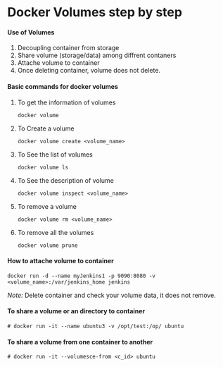 # Docker Volumes step by step 

#### Use of Volumes
1. Decoupling container from storage
2. Share volume (storage/data) among diffrent contaners
3. Attache volume to container 
4. Once deleting container, volume does not delete.

#### Basic commands for docker volumes
1. To get the information of volumes
   ~~~
   docker volume 
   ~~~
2. To Create a volume
   ~~~
   docker volume create <volume_name>
   ~~~
3. To See the list of volumes
   ~~~
   docker volume ls
   ~~~
4. To See the description of volume
   ~~~
   docker volume inspect <volume_name>
   ~~~
5. To remove a volume
   ~~~
   docker volume rm <volume_name>
   ~~~
6. To remove all the volumes
   ~~~
   docker volume prune
   ~~~

#### How to attache volume to container
   ~~~
   docker run -d --name myJenkins1 -p 9090:8080 -v <volume_name>:/var/jenkins_home jenkins 
   ~~~

*Note:*  Delete container and check your volume data, it does not remove. 

#### To share a volume or an directory to container
   ~~~
   # docker run -it --name ubuntu3 -v /opt/test:/op/ ubuntu
   ~~~

#### To share a volume from one container to another
   ~~~
   # docker run -it --volumesce-from <c_id> ubuntu
   ~~~
